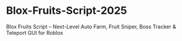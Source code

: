 # Blox-Fruits-Script-2025
Blox Fruits Script – Next-Level Auto Farm, Fruit Sniper, Boss Tracker &amp; Teleport GUI for Roblox
